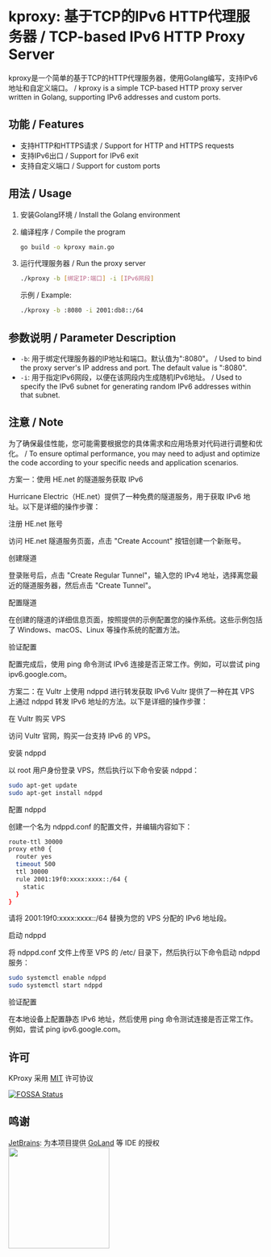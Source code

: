 # kproxy: 基于TCP的IPv6 HTTP代理服务器 / TCP-based IPv6 HTTP Proxy Server

kproxy是一个简单的基于TCP的HTTP代理服务器，使用Golang编写，支持IPv6地址和自定义端口。 / kproxy is a simple TCP-based HTTP proxy server written in Golang, supporting IPv6 addresses and custom ports.

## 功能 / Features

- 支持HTTP和HTTPS请求 / Support for HTTP and HTTPS requests
- 支持IPv6出口 / Support for IPv6 exit
- 支持自定义端口 / Support for custom ports

## 用法 / Usage

1. 安装Golang环境 / Install the Golang environment

2. 编译程序 / Compile the program

    ```bash
    go build -o kproxy main.go
    ```

3. 运行代理服务器 / Run the proxy server

    ```bash
    ./kproxy -b [绑定IP:端口] -i [IPv6网段]
    ```

   示例 / Example:

    ```bash
    ./kproxy -b :8080 -i 2001:db8::/64
    ```

## 参数说明 / Parameter Description

- `-b`: 用于绑定代理服务器的IP地址和端口。默认值为":8080"。 / Used to bind the proxy server's IP address and port. The default value is ":8080".
- `-i`: 用于指定IPv6网段，以便在该网段内生成随机IPv6地址。 / Used to specify the IPv6 subnet for generating random IPv6 addresses within that subnet.

## 注意 / Note

为了确保最佳性能，您可能需要根据您的具体需求和应用场景对代码进行调整和优化。 / To ensure optimal performance, you may need to adjust and optimize the code according to your specific needs and application scenarios.

方案一：使用 HE.net 的隧道服务获取 IPv6

Hurricane Electric（HE.net）提供了一种免费的隧道服务，用于获取 IPv6 地址。以下是详细的操作步骤：

注册 HE.net 账号

访问 HE.net 隧道服务页面，点击 "Create Account" 按钮创建一个新账号。

创建隧道

登录账号后，点击 "Create Regular Tunnel"，输入您的 IPv4 地址，选择离您最近的隧道服务器，然后点击 "Create Tunnel"。

配置隧道

在创建的隧道的详细信息页面，按照提供的示例配置您的操作系统。这些示例包括了 Windows、macOS、Linux 等操作系统的配置方法。

验证配置

配置完成后，使用 ping 命令测试 IPv6 连接是否正常工作。例如，可以尝试 ping ipv6.google.com。

方案二：在 Vultr 上使用 ndppd 进行转发获取 IPv6
Vultr 提供了一种在其 VPS 上通过 ndppd 转发 IPv6 地址的方法。以下是详细的操作步骤：

在 Vultr 购买 VPS

访问 Vultr 官网，购买一台支持 IPv6 的 VPS。

安装 ndppd

以 root 用户身份登录 VPS，然后执行以下命令安装 ndppd：


```bash
sudo apt-get update
sudo apt-get install ndppd
```
配置 ndppd

创建一个名为 ndppd.conf 的配置文件，并编辑内容如下：

```bash
route-ttl 30000
proxy eth0 {
  router yes
  timeout 500
  ttl 30000
  rule 2001:19f0:xxxx:xxxx::/64 {
    static
  }
}

```
请将 2001:19f0:xxxx:xxxx::/64 替换为您的 VPS 分配的 IPv6 地址段。

启动 ndppd

将 ndppd.conf 文件上传至 VPS 的 /etc/ 目录下，然后执行以下命令启动 ndppd 服务：

```bash
sudo systemctl enable ndppd
sudo systemctl start ndppd
```
验证配置

在本地设备上配置静态 IPv6 地址，然后使用 ping 命令测试连接是否正常工作。例如，尝试 ping ipv6.google.com。


## 许可

KProxy 采用 [MIT](LICENSE) 许可协议

[![FOSSA Status](https://app.fossa.com/api/projects/git%2Bgithub.com%2Fknva%2Fkproxy.svg?type=large)](https://app.fossa.com/projects/git%2Bgithub.com%2Fknva%2Fkproxy?ref=badge_large)

## 鸣谢

[JetBrains](https://www.jetbrains.com/): 为本项目提供 [GoLand](https://www.jetbrains.com/goland/) 等 IDE 的授权<br>
[<img src="https://cdn.jsdelivr.net/gh/Kyomotoi/CDN@master/noting/jetbrains-variant-3.png" width="200"/>](https://www.jetbrains.com/)

